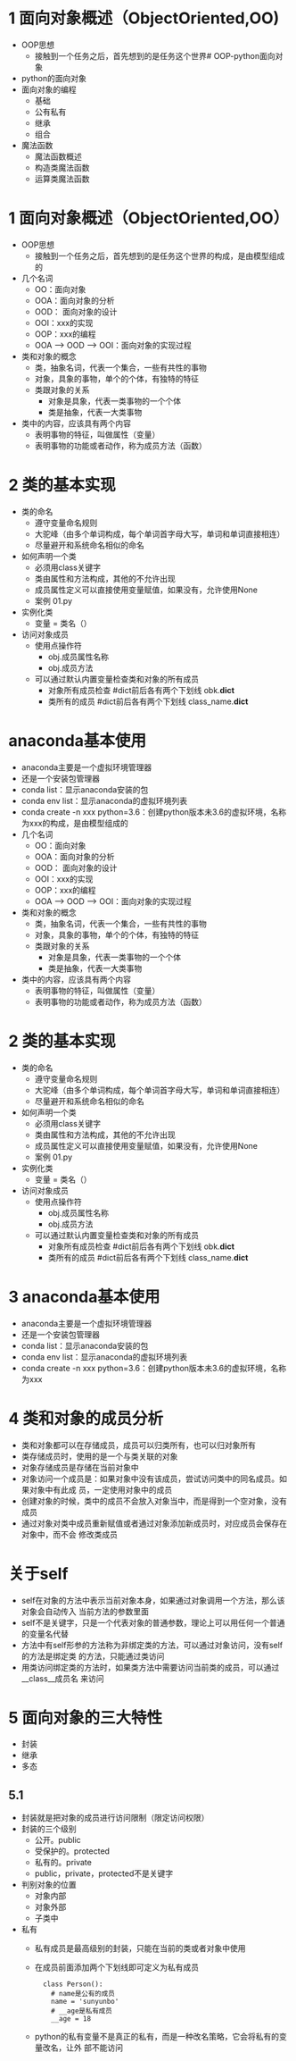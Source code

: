 # 1 面向对象概述（ObjectOriented,OO)
- OOP思想
    - 接触到一个任务之后，首先想到的是任务这个世界# OOP-python面向对象
- python的面向对象
- 面向对象的编程
    - 基础
    - 公有私有
    - 继承
    - 组合
- 魔法函数
    - 魔法函数概述
    - 构造类魔法函数
    - 运算类魔法函数
# 1 面向对象概述（ObjectOriented,OO）
- OOP思想
    - 接触到一个任务之后，首先想到的是任务这个世界的构成，是由模型组成的
- 几个名词
    - OO：面向对象
    - OOA：面向对象的分析
    - OOD： 面向对象的设计
    - OOI：xxx的实现
    - OOP：xxx的编程
    - OOA --> OOD --> OOI：面向对象的实现过程
- 类和对象的概念
    - 类，抽象名词，代表一个集合，一些有共性的事物
    - 对象，具象的事物，单个的个体，有独特的特征
    - 类跟对象的关系
        - 对象是具象，代表一类事物的一个个体
        - 类是抽象，代表一大类事物
- 类中的内容，应该具有两个内容
    - 表明事物的特征，叫做属性（变量）
    - 表明事物的功能或者动作，称为成员方法（函数）
 
# 2 类的基本实现
- 类的命名
    - 遵守变量命名规则
    - 大驼峰（由多个单词构成，每个单词首字母大写，单词和单词直接相连）
    - 尽量避开和系统命名相似的命名
- 如何声明一个类
    - 必须用class关键字
    - 类由属性和方法构成，其他的不允许出现
    - 成员属性定义可以直接使用变量赋值，如果没有，允许使用None
    - 案例  01.py
- 实例化类
    - 变量 = 类名（）
- 访问对象成员
    - 使用点操作符
        - obj.成员属性名称
        - obj.成员方法
    - 可以通过默认内置变量检查类和对象的所有成员
        - 对象所有成员检查
             #dict前后各有两个下划线
             obk.__dict__
        - 类所有的成员
             #dict前后各有两个下划线
             class_name.__dict__
# anaconda基本使用
- anaconda主要是一个虚拟环境管理器
- 还是一个安装包管理器
- conda list：显示anaconda安装的包
- conda env list：显示anaconda的虚拟环境列表
- conda create -n xxx python=3.6：创建python版本未3.6的虚拟环境，名称为xxx的构成，是由模型组成的
- 几个名词
    - OO：面向对象
    - OOA：面向对象的分析
    - OOD： 面向对象的设计
    - OOI：xxx的实现
    - OOP：xxx的编程
    - OOA --> OOD --> OOI：面向对象的实现过程
- 类和对象的概念
    - 类，抽象名词，代表一个集合，一些有共性的事物
    - 对象，具象的事物，单个的个体，有独特的特征
    - 类跟对象的关系
        - 对象是具象，代表一类事物的一个个体
        - 类是抽象，代表一大类事物
- 类中的内容，应该具有两个内容
    - 表明事物的特征，叫做属性（变量）
    - 表明事物的功能或者动作，称为成员方法（函数）
 
# 2 类的基本实现
- 类的命名
    - 遵守变量命名规则
    - 大驼峰（由多个单词构成，每个单词首字母大写，单词和单词直接相连）
    - 尽量避开和系统命名相似的命名
- 如何声明一个类
    - 必须用class关键字
    - 类由属性和方法构成，其他的不允许出现
    - 成员属性定义可以直接使用变量赋值，如果没有，允许使用None
    - 案例  01.py
- 实例化类
    - 变量 = 类名（）
- 访问对象成员
    - 使用点操作符
        - obj.成员属性名称
        - obj.成员方法
    - 可以通过默认内置变量检查类和对象的所有成员
        - 对象所有成员检查
             #dict前后各有两个下划线
             obk.__dict__
        - 类所有的成员
             #dict前后各有两个下划线
             class_name.__dict__
# 3 anaconda基本使用
- anaconda主要是一个虚拟环境管理器
- 还是一个安装包管理器
- conda list：显示anaconda安装的包
- conda env list：显示anaconda的虚拟环境列表
- conda create -n xxx python=3.6：创建python版本未3.6的虚拟环境，名称为xxx


# 4 类和对象的成员分析
- 类和对象都可以在存储成员，成员可以归类所有，也可以归对象所有
- 类存储成员时，使用的是一个与类关联的对象
- 对象存储成员是存储在当前对象中
- 对象访问一个成员是：如果对象中没有该成员，尝试访问类中的同名成员。如果对象中有此成
  员，一定使用对象中的成员
- 创建对象的时候，类中的成员不会放入对象当中，而是得到一个空对象，没有成员
- 通过对象对类中成员重新赋值或者通过对象添加新成员时，对应成员会保存在对象中，而不会
  修改类成员
# 关于self
- self在对象的方法中表示当前对象本身，如果通过对象调用一个方法，那么该对象会自动传入
  当前方法的参数里面
- self不是关键字，只是一个代表对象的普通参数，理论上可以用任何一个普通的变量名代替
- 方法中有self形参的方法称为非绑定类的方法，可以通过对象访问，没有self的方法是绑定类
  的方法，只能通过类访问
- 用类访问绑定类的方法时，如果类方法中需要访问当前类的成员，可以通过__class__成员名
  来访问
# 5 面向对象的三大特性
- 封装
- 继承
- 多态
## 5.1
- 封装就是把对象的成员进行访问限制（限定访问权限）
- 封装的三个级别
    - 公开。public
    - 受保护的。protected
    - 私有的。private
    - public，private，protected不是关键字
- 判别对象的位置
    - 对象内部
    - 对象外部
    - 子类中
- 私有
    - 私有成员是最高级别的封装，只能在当前的类或者对象中使用
    - 在成员前面添加两个下划线即可定义为私有成员
    
            class Person():
              # name是公有的成员
              name = 'sunyunbo'
              # __age是私有成员
              __age = 18
    - python的私有变量不是真正的私有，而是一种改名策略，它会将私有的变量改名，让外
      部不能访问